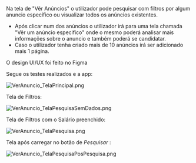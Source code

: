 Na tela de "Vêr Anúncios" o utilizador pode pesquisar com filtros por algum anuncio específico ou visualizar todos os anúncios existentes.  

- Após clicar num dos anúncios o utilizador irá para uma tela chamada "Vêr um anúncio especifico" onde o mesmo poderá analisar mais informações sobre o anuncio e também poderá se candidatar.
- Caso o utilizador tenha criado mais de 10 anúncios irá ser adicionado mais 1 página.

O design UI/UX foi feito no Figma

Segue os testes realizados e a app:

![VerAnuncio_TelaPrincipal.png](/.attachments/VerAnuncio_TelaPrincipal-73b6f0dd-3e98-4167-a9b0-7798818d14c8.png)

Tela de Filtros:

![VerAnuncio_TelaPesquisaSemDados.png](/.attachments/VerAnuncio_TelaPesquisaSemDados-7db1c1c9-a20b-4443-bd41-f69f4b84ff0a.png)

Tela de Filtros com o Salário preenchido:

![VerAnuncio_TelaPesquisa.png](/.attachments/VerAnuncio_TelaPesquisa-a03b9256-4f65-44d0-ac03-79d6f33f7cc0.png)

Tela após carregar no botão de _Pesquisar_ :

![VerAnuncio_TelaPesquisaPosPesquisa.png](/.attachments/VerAnuncio_TelaPesquisaPosPesquisa-e4227522-2234-4b8b-9860-252cf31dcd89.png)

